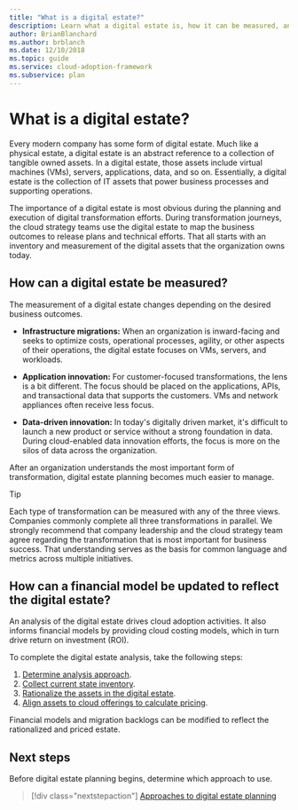 ```yaml
---
title: "What is a digital estate?"
description: Learn what a digital estate is, how it can be measured, and how to update a financial model to reflect your digital estate. 
author: BrianBlanchard
ms.author: brblanch
ms.date: 12/10/2018
ms.topic: guide
ms.service: cloud-adoption-framework
ms.subservice: plan
---
```


<!-- markdownlint-disable MD026 -->

# What is a digital estate?

Every modern company has some form of digital estate. Much like a physical estate, a digital estate is an abstract reference to a collection of tangible owned assets. In a digital estate, those assets include virtual machines (VMs), servers, applications, data, and so on. Essentially, a digital estate is the collection of IT assets that power business processes and supporting operations.

The importance of a digital estate is most obvious during the planning and execution of digital transformation efforts. During transformation journeys, the cloud strategy teams use the digital estate to map the business outcomes to release plans and technical efforts. That all starts with an inventory and measurement of the digital assets that the organization owns today.

## How can a digital estate be measured?

The measurement of a digital estate changes depending on the desired business outcomes.

- **Infrastructure migrations:** When an organization is inward-facing and seeks to optimize costs, operational processes, agility, or other aspects of their operations, the digital estate focuses on VMs, servers, and workloads.

- **Application innovation:** For customer-focused transformations, the lens is a bit different. The focus should be placed on the applications, APIs, and transactional data that supports the customers. VMs and network appliances often receive less focus.

- **Data-driven innovation:** In today's digitally driven market, it's difficult to launch a new product or service without a strong foundation in data. During cloud-enabled data innovation efforts, the focus is more on the silos of data across the organization.

After an organization understands the most important form of transformation, digital estate planning becomes much easier to manage.

> [!TIP]
> Each type of transformation can be measured with any of the three views. Companies commonly complete all three transformations in parallel. We strongly recommend that company leadership and the cloud strategy team agree regarding the transformation that is most important for business success. That understanding serves as the basis for common language and metrics across multiple initiatives.

## How can a financial model be updated to reflect the digital estate?

An analysis of the digital estate drives cloud adoption activities. It also informs financial models by providing cloud costing models, which in turn drive return on investment (ROI).

To complete the digital estate analysis, take the following steps:

1. [Determine analysis approach](./approach.md).
1. [Collect current state inventory](./inventory.md).
1. [Rationalize the assets in the digital estate](./rationalize.md).
1. [Align assets to cloud offerings to calculate pricing](./calculate.md).

Financial models and migration backlogs can be modified to reflect the rationalized and priced estate.

## Next steps

Before digital estate planning begins, determine which approach to use.

> [!div class="nextstepaction"]
> [Approaches to digital estate planning](./approach.md)
